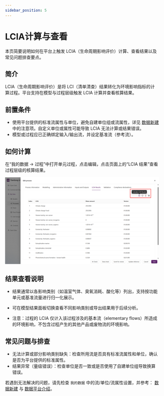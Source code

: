 ```yaml
---
sidebar_position: 5
---
```


# LCIA计算与查看

本页简要说明如何在平台上触发 LCIA（生命周期影响评价）计算、查看结果以及常见问题排查要点。

## 简介

LCIA（生命周期影响评价）是将 LCI（清单清查）结果转化为环境影响指标的计算过程。平台支持在模型与过程层级触发 LCIA 计算并查看核算结果。

## 前置条件

- 使用平台提供的标准流属性与单位，避免自建单位组或流属性，详见 [数据新建](/docs/user-guide/create-my-data.md) 中的注意项。自定义单位或属性可能导致 LCIA 无法计算或结果错误。
- 模型或过程应已正确绑定输入/输出流，并设定基准流（参考流）。

## 如何计算

在“我的数据 → 过程”中打开单元过程，点击编辑，点击页面上的“LCIA 结果”查看过程层级的核算结果。

![替代文字](./img/lcia-calculation.png)

## 结果查看说明

- 结果通常以各影响类别（如温室气体、臭氧消耗、酸化等）列出，支持按功能单元或基准流量进行归一化展示。
- 可在模型结果面板切换查看不同影响类别或导出结果用于后续分析。

- 注意：过程的 LCIA 仅计入该过程涉及的基本流（elementary flows）所造成的环境影响，不包含过程产生的其他产品或废物流的环境影响。

## 常见问题与排查

- 无法计算或部分影响类别缺失：检查所用流是否具有标准流属性和单位，确认是否为平台提供的标准属性。
- 结果异常（量级错误）：检查单位是否一致或是否使用了自建单位组导致换算错误。

若遇到无法解决的问题，请先检查 `我的数据` 中的流/单位/流属性设置，并参考： [数据新建](/docs/user-guide/create-my-data.md) 与 [数据平台介绍](/docs/user-guide/data.md)。


